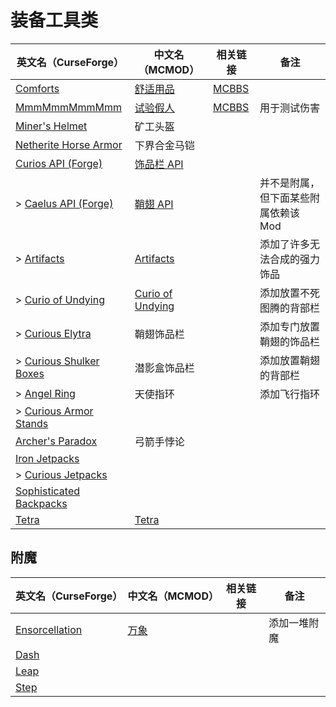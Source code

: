 # 装备工具类

| 英文名（CurseForge）                                                                            | 中文名（MCMOD）                                          | 相关链接                                              | 备注                                 |
| ----------------------------------------------------------------------------------------------- | -------------------------------------------------------- | ----------------------------------------------------- | ------------------------------------ |
| [Comforts](https://www.curseforge.com/minecraft/mc-mods/comforts)                               | [舒适用品](https://www.mcmod.cn/class/2107.html)         | [MCBBS](https://www.mcbbs.net/thread-781567-1-1.html) |                                      |
| [MmmMmmMmmMmm](https://www.curseforge.com/minecraft/mc-mods/mmmmmmmmmmmm)                       | [试验假人](https://www.mcmod.cn/class/1139.html)         | [MCBBS](https://www.mcbbs.net/thread-708291-1-1.html) | 用于测试伤害                         |
| [Miner's Helmet](https://www.curseforge.com/minecraft/mc-mods/miners-helmet)                    | 矿工头盔                                                 |                                                       |                                      |
| [Netherite Horse Armor](https://www.curseforge.com/minecraft/mc-mods/netherite-horse-armor-mod) | 下界合金马铠                                             |                                                       |                                      |
| [Curios API (Forge)](https://www.curseforge.com/minecraft/mc-mods/curios)                       | [饰品栏 API](https://www.mcmod.cn/class/2029.html)       |                                                       |                                      |
| > [Caelus API (Forge)](https://www.curseforge.com/minecraft/mc-mods/caelus)                     | [鞘翅 API](https://www.mcmod.cn/class/2458.html)         |                                                       | 并不是附属，但下面某些附属依赖该 Mod |
| > [Artifacts](https://www.curseforge.com/minecraft/mc-mods/artifacts)                           | [Artifacts](https://www.mcmod.cn/class/2821.html)        |                                                       | 添加了许多无法合成的强力饰品         |
| > [Curio of Undying](https://www.curseforge.com/minecraft/mc-mods/curio-of-undying)             | [Curio of Undying](https://www.mcmod.cn/class/2236.html) |                                                       | 添加放置不死图腾的背部栏             |
| > [Curious Elytra](https://www.curseforge.com/minecraft/mc-mods/curious-elytra)                 | 鞘翅饰品栏                                               |                                                       | 添加专门放置鞘翅的饰品栏             |
| > [Curious Shulker Boxes](https://www.curseforge.com/minecraft/mc-mods/curious-shulker-boxes)   | 潜影盒饰品栏                                             |                                                       | 添加放置鞘翅的背部栏                 |
| > [Angel Ring](https://www.curseforge.com/minecraft/mc-mods/angel-ring)                         | 天使指环                                                 |                                                       | 添加飞行指环                         |
| > [Curious Armor Stands](https://www.curseforge.com/minecraft/mc-mods/curious-armor-stands)     |                                                          |                                                       |                                      |
| [Archer's Paradox](https://www.curseforge.com/minecraft/mc-mods/archers-paradox)                | 弓箭手悖论                                               |                                                       |                                      |
| [Iron Jetpacks](https://www.curseforge.com/minecraft/mc-mods/iron-jetpacks)                     |                                                          |                                                       |                                      |
| > [Curious Jetpacks](https://www.curseforge.com/minecraft/mc-mods/curious-jetpacks)             |                                                          |                                                       |                                      |
| [Sophisticated Backpacks](https://www.curseforge.com/minecraft/mc-mods/sophisticated-backpacks) |                                                          |                                                       |                                      |
| [Tetra](https://www.curseforge.com/minecraft/mc-mods/tetra)                                     | [Tetra](https://www.mcmod.cn/class/2018.html)            |                                                       |                                      |

## 附魔

| 英文名（CurseForge）                                                          | 中文名（MCMOD）                              | 相关链接 | 备注         |
| ----------------------------------------------------------------------------- | -------------------------------------------- | -------- | ------------ |
| [Ensorcellation](https://www.curseforge.com/minecraft/mc-mods/ensorcellation) | [万象](https://www.mcmod.cn/class/2025.html) |          | 添加一堆附魔 |
| [Dash](https://www.curseforge.com/minecraft/mc-mods/dash)                     |                                              |          |              |
| [Leap](https://www.curseforge.com/minecraft/mc-mods/leap)                     |                                              |          |              |
| [Step](https://www.curseforge.com/minecraft/mc-mods/step)                     |                                              |          |              |
